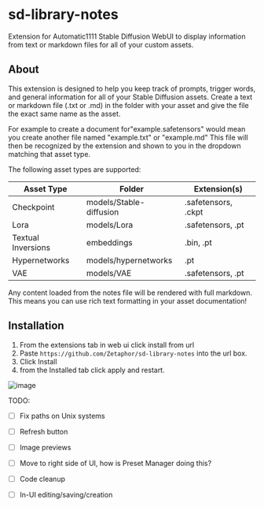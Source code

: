 # sd-library-notes

Extension for Automatic1111 Stable Diffusion WebUI to display information from text or markdown files for all of your custom assets.

## About

This extension is designed to help you keep track of prompts, trigger words, and general information for all of your Stable Diffusion assets.
Create a text or markdown file (.txt or .md) in the folder with your asset and give the file the exact same name as the asset.

For example to create a document for"example.safetensors\" would mean you create another file named "example.txt" or "example.md"
This file will then be recognized by the extension and shown to you in the dropdown matching that asset type.

The following asset types are supported:

| Asset Type         | Folder                  | Extension(s)        |
| ------------------ | ----------------------- | ------------------- |
| Checkpoint         | models/Stable-diffusion | .safetensors, .ckpt |
| Lora               | models/Lora             | .safetensors, .pt   |
| Textual Inversions | embeddings              | .bin, .pt           |
| Hypernetworks      | models/hypernetworks    | .pt                 |
| VAE                | models/VAE              | .safetensors, .pt   |

Any content loaded from the notes file will be rendered with full markdown.
This means you can use rich text formatting in your asset documentation!

## Installation

1. From the extensions tab in web ui click install from url
2. Paste `https://github.com/Zetaphor/sd-library-notes` into the url box.
3. Click Install
4. from the Installed tab click apply and restart.

![image](https://user-images.githubusercontent.com/3112763/222820664-edaebedd-09a4-4290-8354-f3141c701a13.png)


TODO:

- [ ] Fix paths on Unix systems
- [ ] Refresh button
- [ ] Image previews
- [ ] Move to right side of UI, how is Preset Manager doing this?
- [ ] Code cleanup
- [ ] In-UI editing/saving/creation

